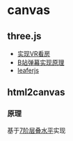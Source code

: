 # canvas

## three.js

- [实现VR看房](https://juejin.cn/post/6973865268426571784)
- [B站弹幕实现原理](https://hughfenghen.github.io/fe/body-mask-danmaku/#%E6%80%BB%E7%BB%93)
- [leaferjs](https://www.leaferjs.com/)


## html2canvas
### 原理
基于[7阶层叠水平](https://mp.weixin.qq.com/s/BkpVZ30GGwV-T6jGXPt0QQ)实现
